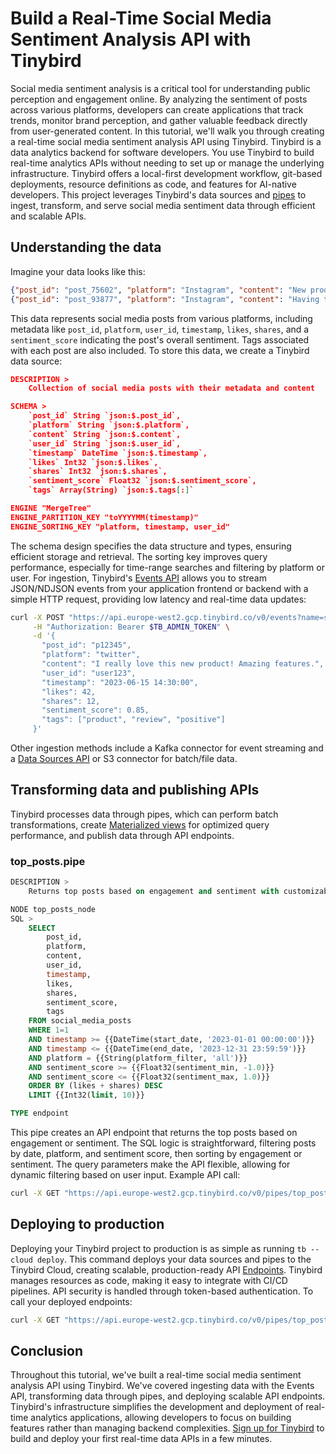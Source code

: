 # Build a Real-Time Social Media Sentiment Analysis API with Tinybird

Social media sentiment analysis is a critical tool for understanding public perception and engagement online. By analyzing the sentiment of posts across various platforms, developers can create applications that track trends, monitor brand perception, and gather valuable feedback directly from user-generated content. In this tutorial, we'll walk you through creating a real-time social media sentiment analysis API using Tinybird. Tinybird is a data analytics backend for software developers. You use Tinybird to build real-time analytics APIs without needing to set up or manage the underlying infrastructure. Tinybird offers a local-first development workflow, git-based deployments, resource definitions as code, and features for AI-native developers. This project leverages Tinybird's data sources and [pipes](https://www.tinybird.co/docs/forward/work-with-data/pipes?utm_source=DEV&utm_campaign=tb+create+--prompt+DEV) to ingest, transform, and serve social media sentiment data through efficient and scalable APIs. 

## Understanding the data

Imagine your data looks like this:

```json
{"post_id": "post_75602", "platform": "Instagram", "content": "New product launch is going great", "user_id": "user_5602", "timestamp": "2025-04-24 05:29:12", "likes": 602, "shares": 2, "sentiment_score": -0.96, "tags": ["politics", "politics"]}
{"post_id": "post_93877", "platform": "Instagram", "content": "Having technical difficulties today", "user_id": "user_3877", "timestamp": "2025-04-30 05:17:57", "likes": 877, "shares": 77, "sentiment_score": 0.54, "tags": ["science"]}
```

This data represents social media posts from various platforms, including metadata like `post_id`, `platform`, `user_id`, `timestamp`, `likes`, `shares`, and a `sentiment_score` indicating the post's overall sentiment. Tags associated with each post are also included. To store this data, we create a Tinybird data source:

```json
DESCRIPTION >
    Collection of social media posts with their metadata and content

SCHEMA >
    `post_id` String `json:$.post_id`,
    `platform` String `json:$.platform`,
    `content` String `json:$.content`,
    `user_id` String `json:$.user_id`,
    `timestamp` DateTime `json:$.timestamp`,
    `likes` Int32 `json:$.likes`,
    `shares` Int32 `json:$.shares`,
    `sentiment_score` Float32 `json:$.sentiment_score`,
    `tags` Array(String) `json:$.tags[:]`

ENGINE "MergeTree"
ENGINE_PARTITION_KEY "toYYYYMM(timestamp)"
ENGINE_SORTING_KEY "platform, timestamp, user_id"
```

The schema design specifies the data structure and types, ensuring efficient storage and retrieval. The sorting key improves query performance, especially for time-range searches and filtering by platform or user. For ingestion, Tinybird's [Events API](https://www.tinybird.co/docs/forward/get-data-in/events-api?utm_source=DEV&utm_campaign=tb+create+--prompt+DEV) allows you to stream JSON/NDJSON events from your application frontend or backend with a simple HTTP request, providing low latency and real-time data updates:

```bash
curl -X POST "https://api.europe-west2.gcp.tinybird.co/v0/events?name=social_media_posts&utm_source=DEV&utm_campaign=tb+create+--prompt+DEV" \
     -H "Authorization: Bearer $TB_ADMIN_TOKEN" \
     -d '{
       "post_id": "p12345",
       "platform": "twitter",
       "content": "I really love this new product! Amazing features.",
       "user_id": "user123",
       "timestamp": "2023-06-15 14:30:00",
       "likes": 42,
       "shares": 12,
       "sentiment_score": 0.85,
       "tags": ["product", "review", "positive"]
     }'
```

Other ingestion methods include a Kafka connector for event streaming and a [Data Sources API](https://www.tinybird.co/docs/api-reference/datasource-api?utm_source=DEV&utm_campaign=tb+create+--prompt+DEV) or S3 connector for batch/file data. 

## Transforming data and publishing APIs

Tinybird processes data through pipes, which can perform batch transformations, create [Materialized views](https://www.tinybird.co/docs/forward/work-with-data/optimize/materialized-views?utm_source=DEV&utm_campaign=tb+create+--prompt+DEV) for optimized query performance, and publish data through API endpoints. 

### top_posts.pipe

```sql
DESCRIPTION >
    Returns top posts based on engagement and sentiment with customizable filters

NODE top_posts_node
SQL >
    SELECT 
        post_id,
        platform,
        content,
        user_id,
        timestamp,
        likes,
        shares,
        sentiment_score,
        tags
    FROM social_media_posts
    WHERE 1=1
    AND timestamp >= {{DateTime(start_date, '2023-01-01 00:00:00')}}
    AND timestamp <= {{DateTime(end_date, '2023-12-31 23:59:59')}}
    AND platform = {{String(platform_filter, 'all')}}
    AND sentiment_score >= {{Float32(sentiment_min, -1.0)}}
    AND sentiment_score <= {{Float32(sentiment_max, 1.0)}}
    ORDER BY (likes + shares) DESC
    LIMIT {{Int32(limit, 10)}}

TYPE endpoint
```

This pipe creates an API endpoint that returns the top posts based on engagement or sentiment. The SQL logic is straightforward, filtering posts by date, platform, and sentiment score, then sorting by engagement or sentiment. The query parameters make the API flexible, allowing for dynamic filtering based on user input. Example API call:

```bash
curl -X GET "https://api.europe-west2.gcp.tinybird.co/v0/pipes/top_posts.json?token=%24TB_ADMIN_TOKEN&platform_filter=twitter&start_date=2023-01-01+00%3A00%3A00&end_date=2023-12-31+23%3A59%3A59&sort_by=engagement&limit=5&utm_source=DEV&utm_campaign=tb+create+--prompt+DEV"
```


## Deploying to production

Deploying your Tinybird project to production is as simple as running `tb --cloud deploy`. This command deploys your data sources and pipes to the Tinybird Cloud, creating scalable, production-ready API [Endpoints](https://www.tinybird.co/docs/forward/work-with-data/publish-data/endpoints?utm_source=DEV&utm_campaign=tb+create+--prompt+DEV). Tinybird manages resources as code, making it easy to integrate with CI/CD pipelines. API security is handled through token-based authentication. To call your deployed endpoints:

```bash
curl -X GET "https://api.europe-west2.gcp.tinybird.co/v0/pipes/top_posts.json?token=%24PRODUCTION_TOKEN&platform_filter=twitter&start_date=2023-01-01&end_date=2023-12-31&sort_by=engagement&limit=5&utm_source=DEV&utm_campaign=tb+create+--prompt+DEV"
```


## Conclusion

Throughout this tutorial, we've built a real-time social media sentiment analysis API using Tinybird. We've covered ingesting data with the Events API, transforming data through pipes, and deploying scalable API endpoints. Tinybird's infrastructure simplifies the development and deployment of real-time analytics applications, allowing developers to focus on building features rather than managing backend complexities. [Sign up for Tinybird](https://cloud.tinybird.co/signup?utm_source=DEV&utm_campaign=tb+create+--prompt+DEV) to build and deploy your first real-time data APIs in a few minutes.